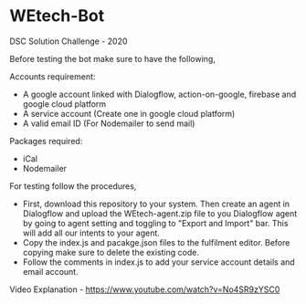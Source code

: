 # WEtech-Bot
DSC Solution Challenge - 2020

Before testing the bot make sure to have the following,

Accounts requirement:
- A google account linked with Dialogflow, action-on-google, firebase and google cloud platform
- A service account (Create one in google cloud platform)
- A valid email ID (For Nodemailer to send mail)

Packages required:
- iCal
- Nodemailer

For testing follow the procedures,

- First, download this repository to your system. Then create an agent in Dialogflow and upload the WEtech-agent.zip file to you Dialogflow agent by going to agent setting and toggling to "Export and Import" bar. This will add all our intents to your agent.
- Copy the index.js and pacakge.json files to the fulfilment editor. Before copying make sure to delete the existing code.
- Follow the comments in index.js to add your service account details and email account.

Video Explanation - https://www.youtube.com/watch?v=No4SR9zYSC0



